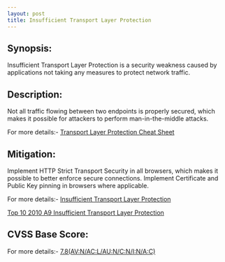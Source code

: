 ```yaml
---
layout: post
title: Insufficient Transport Layer Protection
---
```


Synopsis:
------------------
Insufficient Transport Layer Protection is a security weakness caused by applications not taking any measures to protect network traffic.

Description:
----------------------
Not all traffic flowing between two endpoints is properly secured, which makes it possible for attackers to perform man-in-the-middle attacks.

For more details:- [Transport Layer Protection Cheat Sheet](https://www.owasp.org/index.php/Transport_Layer_Protection_Cheat_Sheet) 

Mitigation:
---------------
Implement HTTP Strict Transport Security in all browsers, which makes it possible to better enforce secure connections. Implement Certificate and Public Key pinning in browsers where applicable.

For more details:- [Insufficient Transport Layer Protection](https://www.owasp.org/index.php/OWASP_Periodic_Table_of_Vulnerabilities_-_Insufficient_Transport_Layer_Protection) 

[Top 10 2010 A9 Insufficient Transport Layer Protection](https://www.owasp.org/index.php/Top_10_2010-A9-Insufficient_Transport_Layer_Protection) 

CVSS Base Score:
----------------------------
For more details:- [7.8(AV:N/AC:L/AU:N/C:N/I:N/A:C)](http://nvd.nist.gov/cvss.cfm?vector=%28AV:N/AC:L/AU:N/C:N/I:N/A:C%29&version=2.0) 

